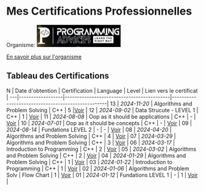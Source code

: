 

# Mes Certifications Professionnelles

Organisme: ![Logo de l'organisme](./src/logo__ProgrammingAdvices.png)

[En savoir plus sur l'organisme](./README.md)

## Tableau des Certifications

 N | Date d'obtention | Certification                             | Language   | Level | Lien vers le certificat      |
---|------------------|-------------------------------------------|---------------------------------------------------|
13 | *2024-11-20*       | Algorithms and Problem Solving            | C++        | 5     |[Voir](lien_vers_certificat)  |
12 | *2024-09-02*       | Data Strucute  - LEVEL 1                  | C++        | 1     | [Voir](lien_vers_certificat) |
11 | *2024-08-08*       | Oop as it should be applications          | C++        | -     | [Voir](lien_vers_certificat) |
10 | *2024-07-01*       | Oop as it should be concepts              | C++        | -     | [Voir](lien_vers_certificat) |
09 | *2024-08-14*       | Fundations LEVEL 2                        | -          | -     | [Voir](lien_vers_certificat) |
08 | *2024-04-20*       | Algorithms and Problem Solving            | C++        | 4     | [Voir](lien_vers_certificat) |
07 | *2024-03-29*       | Algorithms and Problem Solving            | C++        | 3     | [Voir](lien_vers_certificat) |
06 | *2024-03-17*       | Introduction to Programming               | C++        | 2     | [Voir](lien_vers_certificat) |
05 | *2024-03-02*       | Algorithms and Problem Solving            | C++        | 2     | [Voir](lien_vers_certificat) |
04 | *2024-01-29*       | Algorithms and Problem Solving            | C++        | 1     | [Voir](lien_vers_certificat) |
03 | *2024-01-22*       | Introduction to Programming               | C++        | 1     | [Voir](lien_vers_certificat) |
02 | *2024-01-06*       | Algorithms and Problem Solv               | Flow Chart | 1     | [Voir](lien_vers_certificat) |
01 | *2024-01-12*       | Fundations LEVEL 1                        | -          | 1     | [Voir](lien_vers_certificat) |

